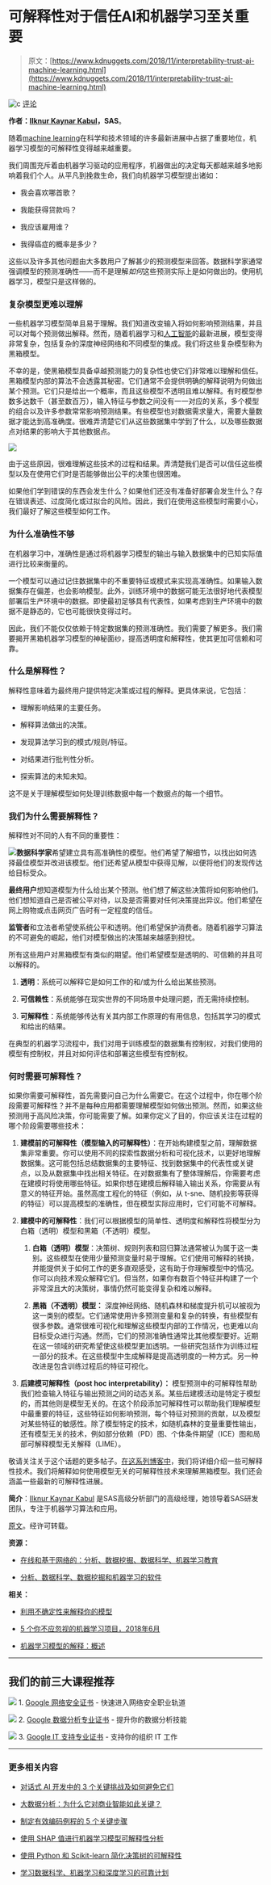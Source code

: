 # 可解释性对于信任AI和机器学习至关重要

> 原文：[https://www.kdnuggets.com/2018/11/interpretability-trust-ai-machine-learning.html](https://www.kdnuggets.com/2018/11/interpretability-trust-ai-machine-learning.html)

![c](../Images/3d9c022da2d331bb56691a9617b91b90.png) [评论](#comments)

**作者：[Ilknur Kaynar Kabul](https://blogs.sas.com/content/author/ilknurkaynarkabul/)，SAS**。

随着[machine learning](https://www.sas.com/en_us/webinars/implementing-ai-systems.html)在科学和技术领域的许多最新进展中占据了重要地位，机器学习模型的可解释性变得越来越重要。

我们周围充斥着由机器学习驱动的应用程序，机器做出的决定每天都越来越多地影响着我们个人。从平凡到挽救生命，我们向机器学习模型提出诸如：

+   我会喜欢哪首歌？

+   我能获得贷款吗？

+   我应该雇用谁？

+   我得癌症的概率是多少？

这些以及许多其他问题由大多数用户了解甚少的预测模型来回答。数据科学家通常强调模型的预测准确性——而不是理解*如何*这些预测实际上是如何做出的。使用机器学习，模型只是这样做的。

### **复杂模型更难以理解**

一些机器学习模型简单且易于理解。我们知道改变输入将如何影响预测结果，并且可以对每个预测做出解释。然而，随着机器学习和[人工智能](https://www.sas.com/en_us/insights/analytics/what-is-artificial-intelligence.html)的最新进展，模型变得非常复杂，包括复杂的深度神经网络和不同模型的集成。我们将这些复杂模型称为黑箱模型。

不幸的是，使黑箱模型具备卓越预测能力的复杂性也使它们非常难以理解和信任。黑箱模型内部的算法不会透露其秘密。它们通常不会提供明确的解释说明为何做出某个预测。它们只是给出一个概率，而且这些模型不透明且难以解释。有时模型参数多达数千（甚至数百万），输入特征与参数之间没有一一对应的关系，多个模型的组合以及许多参数常常影响预测结果。有些模型也对数据需求量大，需要大量数据才能达到高准确度。很难弄清楚它们从这些数据集中学到了什么，以及哪些数据点对结果的影响大于其他数据点。

![](../Images/27cac00146774e160aab7f1e91db0585.png)

由于这些原因，很难理解这些技术的过程和结果。弄清楚我们是否可以信任这些模型以及在使用它们时是否能够做出公平的决策也很困难。

如果他们学到错误的东西会发生什么？如果他们还没有准备好部署会发生什么？存在错误表述、过度简化或过拟合的风险。因此，我们在使用这些模型时需要小心，我们最好了解这些模型如何工作。

### **为什么准确性不够**

在机器学习中，准确性是通过将机器学习模型的输出与输入数据集中的已知实际值进行比较来衡量的。

一个模型可以通过记住数据集中的不重要特征或模式来实现高准确性。如果输入数据集存在偏差，也会影响模型。此外，训练环境中的数据可能无法很好地代表模型部署后生产环境中的数据。即使最初足够具有代表性，如果考虑到生产环境中的数据不是静态的，它也可能很快变得过时。

因此，我们不能仅仅依赖于特定数据集的预测准确性。我们需要了解更多。我们需要揭开黑箱机器学习模型的神秘面纱，提高透明度和解释性，使其更加可信赖和可靠。

### **什么是解释性？**

解释性意味着为最终用户提供特定决策或过程的解释。更具体来说，它包括：

+   理解影响结果的主要任务。

+   解释算法做出的决策。

+   发现算法学习到的模式/规则/特征。

+   对结果进行批判性分析。

+   探索算法的未知未知。

这不是关于理解模型如何处理训练数据中每一个数据点的每一个细节。

### **我们为什么需要解释性？**

解释性对不同的人有不同的重要性：

![](../Images/9d4d150f43117f3b6601f2a86b4bc243.png)**数据科学家**希望建立具有高准确性的模型。他们希望了解细节，以找出如何选择最佳模型并改进该模型。他们还希望从模型中获得见解，以便将他们的发现传达给目标受众。

**最终用户**想知道模型为什么给出某个预测。他们想了解这些决策将如何影响他们。他们想知道自己是否被公平对待，以及是否需要对任何决策提出异议。他们希望在网上购物或点击网页广告时有一定程度的信任。

**监管者**和立法者希望使系统公平和透明。他们希望保护消费者。随着机器学习算法的不可避免的崛起，他们对模型做出的决策越来越感到担忧。

所有这些用户对黑箱模型有类似的期望。他们希望模型是透明的、可信赖的并且可以解释的。

1.  **透明**：系统可以解释它是如何工作的和/或为什么给出某些预测。

1.  **可信赖性**：系统能够在现实世界的不同场景中处理问题，而无需持续控制。

1.  **可解释性**：系统能够传达有关其内部工作原理的有用信息，包括其学习的模式和给出的结果。

在典型的机器学习流程中，我们对用于训练模型的数据集有控制权，对我们使用的模型有控制权，并且对如何评估和部署这些模型有控制权。

### **何时需要可解释性？**

如果你需要可解释性，首先需要问自己为什么需要它。在这个过程中，你在哪个阶段需要可解释性？并不是每种应用都需要理解模型如何做出预测。然而，如果这些预测用于高风险决策，你可能需要了解。如果你定义了目的，你应该关注在过程的哪个阶段需要哪些技术：

1.  **建模前的可解释性（模型输入的可解释性）**：在开始构建模型之前，理解数据集非常重要。你可以使用不同的探索性数据分析和可视化技术，以更好地理解数据集。这可能包括总结数据集的主要特征、找到数据集中的代表性或关键点，以及从数据集中找出相关特征。在对数据集有了整体理解后，你需要考虑在建模时将使用哪些特征。如果你想在建模后解释输入输出关系，你需要从有意义的特征开始。虽然高度工程化的特征（例如，从 t-sne、随机投影等获得的特征）可以提高模型的准确性，但在模型实际应用时，它们可能不可解释。

1.  **建模中的可解释性**：我们可以根据模型的简单性、透明度和解释性将模型分为白箱（透明）模型和黑箱（不透明）模型。

    1.  **白箱（透明）模型**：决策树、规则列表和回归算法通常被认为属于这一类别。这些模型在使用少量预测变量时易于理解。它们使用可解释的转换，并能提供关于如何工作的更多直观感受，这有助于你理解模型中的情况。你可以向技术观众解释它们。但当然，如果你有数百个特征并构建了一个非常深且大的决策树，事情仍然可能变得复杂和难以解释。

    1.  **黑箱（不透明）模型：** 深度神经网络、随机森林和梯度提升机可以被视为这一类别的模型。它们通常使用许多预测变量和复杂的转换，有些模型有很多参数。通常很难可视化和理解这些模型内部的工作情况，也更难以向目标受众进行沟通。然而，它们的预测准确性通常比其他模型要好。近期在这一领域的研究希望使这些模型更加透明。一些研究包括作为训练过程一部分的技术。在这些模型中生成解释是提高透明度的一种方式。另一种改进是包含训练过程后的特征可视化。

1.  **后建模可解释性（post hoc interpretability）：** 模型预测中的可解释性帮助我们检查输入特征与输出预测之间的动态关系。某些后建模活动是特定于模型的，而其他则是模型无关的。在这个阶段添加可解释性可以帮助我们理解模型中最重要的特征，这些特征如何影响预测，每个特征对预测的贡献，以及模型对某些特征的敏感性。除了模型特定的技术，如随机森林的变量重要性输出，还有模型无关的技术，例如部分依赖（PD）图、个体条件期望（ICE）图和局部可解释模型无关解释（LIME）。

敬请关注关于这个话题的更多帖子。[在这系列博客中](https://blogs.sas.com/content/tag/interpretability/)，我们将详细介绍一些可解释性技术。我们将解释如何使用模型无关的可解释性技术来理解黑箱模型。我们还会涵盖一些最新的可解释性进展。

**简介**：[Ilknur Kaynar Kabul](https://blogs.sas.com/content/author/ilknurkaynarkabul/) 是SAS高级分析部门的高级经理，她领导着SAS研发团队，专注于机器学习算法和应用。

[原文](https://blogs.sas.com/content/subconsciousmusings/2017/12/18/interpretability-crucial-trusting-ai-machine-learning/)。经许可转载。

**资源：**

+   [在线和基于网络的：分析、数据挖掘、数据科学、机器学习教育](https://www.kdnuggets.com/education/online.html)

+   [分析、数据科学、数据挖掘和机器学习的软件](https://www.kdnuggets.com/software/index.html)

**相关：**

+   [利用不确定性来解释你的模型](https://www.kdnuggets.com/2018/11/using-uncertainty-interpret-model.html)

+   [5 个你不应忽视的机器学习项目，2018年6月](https://www.kdnuggets.com/2018/06/5-machine-learning-projects-overlook-jun-2018.html)

+   [机器学习模型的解释：概述](https://www.kdnuggets.com/2017/11/interpreting-machine-learning-models-overview.html)

* * *

## 我们的前三大课程推荐

![](../Images/0244c01ba9267c002ef39d4907e0b8fb.png) 1\. [Google 网络安全证书](https://www.kdnuggets.com/google-cybersecurity) - 快速进入网络安全职业轨道

![](../Images/e225c49c3c91745821c8c0368bf04711.png) 2\. [Google 数据分析专业证书](https://www.kdnuggets.com/google-data-analytics) - 提升你的数据分析技能

![](../Images/0244c01ba9267c002ef39d4907e0b8fb.png) 3\. [Google IT 支持专业证书](https://www.kdnuggets.com/google-itsupport) - 支持你的组织 IT 工作

* * *

### 更多相关内容

+   [对话式 AI 开发中的 3 个关键挑战及如何避免它们](https://www.kdnuggets.com/3-crucial-challenges-in-conversational-ai-development-and-how-to-avoid-them)

+   [大数据分析：为什么它对商业智能如此关键？](https://www.kdnuggets.com/2023/06/big-data-analytics-crucial-business-intelligence.html)

+   [制定有效编码例程的 5 个关键步骤](https://www.kdnuggets.com/2023/08/5-crucial-steps-develop-effective-coding-routine.html)

+   [使用 SHAP 值进行机器学习模型可解释性分析](https://www.kdnuggets.com/2023/08/shap-values-model-interpretability-machine-learning.html)

+   [使用 Python 和 Scikit-learn 简化决策树的可解释性](https://www.kdnuggets.com/2017/05/simplifying-decision-tree-interpretation-decision-rules-python.html)

+   [学习数据科学、机器学习和深度学习的可靠计划](https://www.kdnuggets.com/2023/01/mwiti-solid-plan-learning-data-science-machine-learning-deep-learning.html)
